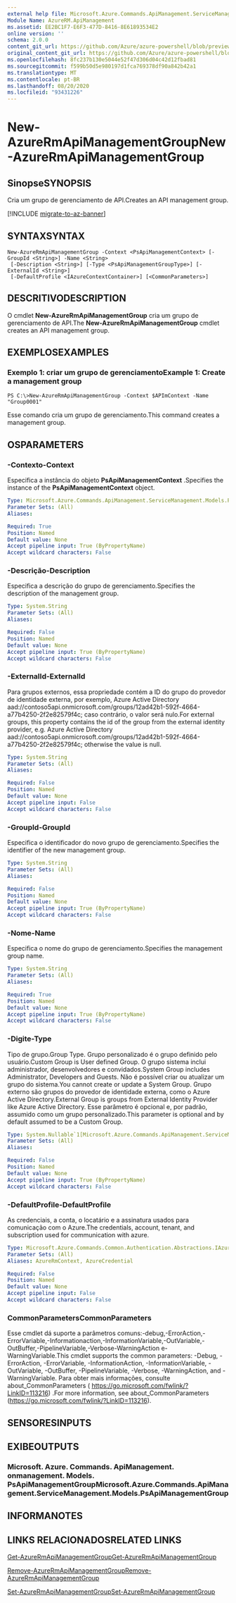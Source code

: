 ```yaml
---
external help file: Microsoft.Azure.Commands.ApiManagement.ServiceManagement.dll-Help.xml
Module Name: AzureRM.ApiManagement
ms.assetid: EE2BC1F7-E6F3-477D-8416-8E61893534E2
online version: ''
schema: 2.0.0
content_git_url: https://github.com/Azure/azure-powershell/blob/preview/src/ResourceManager/ApiManagement/Commands.ApiManagement/help/New-AzureRmApiManagementGroup.md
original_content_git_url: https://github.com/Azure/azure-powershell/blob/preview/src/ResourceManager/ApiManagement/Commands.ApiManagement/help/New-AzureRmApiManagementGroup.md
ms.openlocfilehash: 8fc237b130e5044e52f47d306d04c42d12fbad81
ms.sourcegitcommit: f599b50d5e980197d1fca769378df90a842b42a1
ms.translationtype: MT
ms.contentlocale: pt-BR
ms.lasthandoff: 08/20/2020
ms.locfileid: "93431226"
---
```

# <span data-ttu-id="21131-101">New-AzureRmApiManagementGroup</span><span class="sxs-lookup"><span data-stu-id="21131-101">New-AzureRmApiManagementGroup</span></span>

## <span data-ttu-id="21131-102">Sinopse</span><span class="sxs-lookup"><span data-stu-id="21131-102">SYNOPSIS</span></span>
<span data-ttu-id="21131-103">Cria um grupo de gerenciamento de API.</span><span class="sxs-lookup"><span data-stu-id="21131-103">Creates an API management group.</span></span>

[!INCLUDE [migrate-to-az-banner](../../includes/migrate-to-az-banner.md)]

## <span data-ttu-id="21131-104">SYNTAX</span><span class="sxs-lookup"><span data-stu-id="21131-104">SYNTAX</span></span>

```
New-AzureRmApiManagementGroup -Context <PsApiManagementContext> [-GroupId <String>] -Name <String>
 [-Description <String>] [-Type <PsApiManagementGroupType>] [-ExternalId <String>]
 [-DefaultProfile <IAzureContextContainer>] [<CommonParameters>]
```

## <span data-ttu-id="21131-105">DESCRITIVO</span><span class="sxs-lookup"><span data-stu-id="21131-105">DESCRIPTION</span></span>
<span data-ttu-id="21131-106">O cmdlet **New-AzureRmApiManagementGroup** cria um grupo de gerenciamento de API.</span><span class="sxs-lookup"><span data-stu-id="21131-106">The **New-AzureRmApiManagementGroup** cmdlet creates an API management group.</span></span>

## <span data-ttu-id="21131-107">EXEMPLOS</span><span class="sxs-lookup"><span data-stu-id="21131-107">EXAMPLES</span></span>

### <span data-ttu-id="21131-108">Exemplo 1: criar um grupo de gerenciamento</span><span class="sxs-lookup"><span data-stu-id="21131-108">Example 1: Create a management group</span></span>
```
PS C:\>New-AzureRmApiManagementGroup -Context $APImContext -Name "Group0001"
```

<span data-ttu-id="21131-109">Esse comando cria um grupo de gerenciamento.</span><span class="sxs-lookup"><span data-stu-id="21131-109">This command creates a management group.</span></span>

## <span data-ttu-id="21131-110">OS</span><span class="sxs-lookup"><span data-stu-id="21131-110">PARAMETERS</span></span>

### <span data-ttu-id="21131-111">-Contexto</span><span class="sxs-lookup"><span data-stu-id="21131-111">-Context</span></span>
<span data-ttu-id="21131-112">Especifica a instância do objeto **PsApiManagementContext** .</span><span class="sxs-lookup"><span data-stu-id="21131-112">Specifies the instance of the **PsApiManagementContext** object.</span></span>

```yaml
Type: Microsoft.Azure.Commands.ApiManagement.ServiceManagement.Models.PsApiManagementContext
Parameter Sets: (All)
Aliases: 

Required: True
Position: Named
Default value: None
Accept pipeline input: True (ByPropertyName)
Accept wildcard characters: False
```

### <span data-ttu-id="21131-113">-Descrição</span><span class="sxs-lookup"><span data-stu-id="21131-113">-Description</span></span>
<span data-ttu-id="21131-114">Especifica a descrição do grupo de gerenciamento.</span><span class="sxs-lookup"><span data-stu-id="21131-114">Specifies the description of the management group.</span></span>

```yaml
Type: System.String
Parameter Sets: (All)
Aliases: 

Required: False
Position: Named
Default value: None
Accept pipeline input: True (ByPropertyName)
Accept wildcard characters: False
```

### <span data-ttu-id="21131-115">-ExternalId</span><span class="sxs-lookup"><span data-stu-id="21131-115">-ExternalId</span></span>
<span data-ttu-id="21131-116">Para grupos externos, essa propriedade contém a ID do grupo do provedor de identidade externa, por exemplo, Azure Active Directory aad://contoso5api.onmicrosoft.com/groups/12ad42b1-592f-4664-a77b4250-2f2e82579f4c; caso contrário, o valor será nulo.</span><span class="sxs-lookup"><span data-stu-id="21131-116">For external groups, this property contains the id of the group from the external identity provider, e.g. Azure Active Directory aad://contoso5api.onmicrosoft.com/groups/12ad42b1-592f-4664-a77b4250-2f2e82579f4c; otherwise the value is null.</span></span>

```yaml
Type: System.String
Parameter Sets: (All)
Aliases: 

Required: False
Position: Named
Default value: None
Accept pipeline input: False
Accept wildcard characters: False
```

### <span data-ttu-id="21131-117">-GroupId</span><span class="sxs-lookup"><span data-stu-id="21131-117">-GroupId</span></span>
<span data-ttu-id="21131-118">Especifica o identificador do novo grupo de gerenciamento.</span><span class="sxs-lookup"><span data-stu-id="21131-118">Specifies the identifier of the new management group.</span></span>

```yaml
Type: System.String
Parameter Sets: (All)
Aliases: 

Required: False
Position: Named
Default value: None
Accept pipeline input: True (ByPropertyName)
Accept wildcard characters: False
```

### <span data-ttu-id="21131-119">-Nome</span><span class="sxs-lookup"><span data-stu-id="21131-119">-Name</span></span>
<span data-ttu-id="21131-120">Especifica o nome do grupo de gerenciamento.</span><span class="sxs-lookup"><span data-stu-id="21131-120">Specifies the management group name.</span></span>

```yaml
Type: System.String
Parameter Sets: (All)
Aliases: 

Required: True
Position: Named
Default value: None
Accept pipeline input: True (ByPropertyName)
Accept wildcard characters: False
```

### <span data-ttu-id="21131-121">-Digite</span><span class="sxs-lookup"><span data-stu-id="21131-121">-Type</span></span>
<span data-ttu-id="21131-122">Tipo de grupo.</span><span class="sxs-lookup"><span data-stu-id="21131-122">Group Type.</span></span> <span data-ttu-id="21131-123">Grupo personalizado é o grupo definido pelo usuário.</span><span class="sxs-lookup"><span data-stu-id="21131-123">Custom Group is User defined Group.</span></span> <span data-ttu-id="21131-124">O grupo sistema inclui administrador, desenvolvedores e convidados.</span><span class="sxs-lookup"><span data-stu-id="21131-124">System Group includes Administrator, Developers and Guests.</span></span> <span data-ttu-id="21131-125">Não é possível criar ou atualizar um grupo do sistema.</span><span class="sxs-lookup"><span data-stu-id="21131-125">You cannot create or update a System Group.</span></span>  <span data-ttu-id="21131-126">Grupo externo são grupos do provedor de identidade externa, como o Azure Active Directory.</span><span class="sxs-lookup"><span data-stu-id="21131-126">External Group is groups from External Identity Provider like Azure Active Directory.</span></span> <span data-ttu-id="21131-127">Esse parâmetro é opcional e, por padrão, assumido como um grupo personalizado.</span><span class="sxs-lookup"><span data-stu-id="21131-127">This parameter is optional and by default assumed to be a Custom Group.</span></span>

```yaml
Type: System.Nullable`1[Microsoft.Azure.Commands.ApiManagement.ServiceManagement.Models.PsApiManagementGroupType]
Parameter Sets: (All)
Aliases: 

Required: False
Position: Named
Default value: None
Accept pipeline input: True (ByPropertyName)
Accept wildcard characters: False
```

### <span data-ttu-id="21131-128">-DefaultProfile</span><span class="sxs-lookup"><span data-stu-id="21131-128">-DefaultProfile</span></span>
<span data-ttu-id="21131-129">As credenciais, a conta, o locatário e a assinatura usados para comunicação com o Azure.</span><span class="sxs-lookup"><span data-stu-id="21131-129">The credentials, account, tenant, and subscription used for communication with azure.</span></span>

```yaml
Type: Microsoft.Azure.Commands.Common.Authentication.Abstractions.IAzureContextContainer
Parameter Sets: (All)
Aliases: AzureRmContext, AzureCredential

Required: False
Position: Named
Default value: None
Accept pipeline input: False
Accept wildcard characters: False
```

### <span data-ttu-id="21131-130">CommonParameters</span><span class="sxs-lookup"><span data-stu-id="21131-130">CommonParameters</span></span>
<span data-ttu-id="21131-131">Esse cmdlet dá suporte a parâmetros comuns:-debug,-ErrorAction,-ErrorVariable,-Informationaction,-InformationVariable,-OutVariable,-OutBuffer,-PipelineVariable,-Verbose-WarningAction e-WarningVariable.</span><span class="sxs-lookup"><span data-stu-id="21131-131">This cmdlet supports the common parameters: -Debug, -ErrorAction, -ErrorVariable, -InformationAction, -InformationVariable, -OutVariable, -OutBuffer, -PipelineVariable, -Verbose, -WarningAction, and -WarningVariable.</span></span> <span data-ttu-id="21131-132">Para obter mais informações, consulte about_CommonParameters ( https://go.microsoft.com/fwlink/?LinkID=113216) .</span><span class="sxs-lookup"><span data-stu-id="21131-132">For more information, see about_CommonParameters (https://go.microsoft.com/fwlink/?LinkID=113216).</span></span>

## <span data-ttu-id="21131-133">SENSORES</span><span class="sxs-lookup"><span data-stu-id="21131-133">INPUTS</span></span>

## <span data-ttu-id="21131-134">EXIBE</span><span class="sxs-lookup"><span data-stu-id="21131-134">OUTPUTS</span></span>

### <span data-ttu-id="21131-135">Microsoft. Azure. Commands. ApiManagement. onmanagement. Models. PsApiManagementGroup</span><span class="sxs-lookup"><span data-stu-id="21131-135">Microsoft.Azure.Commands.ApiManagement.ServiceManagement.Models.PsApiManagementGroup</span></span>

## <span data-ttu-id="21131-136">INFORMA</span><span class="sxs-lookup"><span data-stu-id="21131-136">NOTES</span></span>

## <span data-ttu-id="21131-137">LINKS RELACIONADOS</span><span class="sxs-lookup"><span data-stu-id="21131-137">RELATED LINKS</span></span>

[<span data-ttu-id="21131-138">Get-AzureRmApiManagementGroup</span><span class="sxs-lookup"><span data-stu-id="21131-138">Get-AzureRmApiManagementGroup</span></span>](./Get-AzureRmApiManagementGroup.md)

[<span data-ttu-id="21131-139">Remove-AzureRmApiManagementGroup</span><span class="sxs-lookup"><span data-stu-id="21131-139">Remove-AzureRmApiManagementGroup</span></span>](./Remove-AzureRmApiManagementGroup.md)

[<span data-ttu-id="21131-140">Set-AzureRmApiManagementGroup</span><span class="sxs-lookup"><span data-stu-id="21131-140">Set-AzureRmApiManagementGroup</span></span>](./Set-AzureRmApiManagementGroup.md)


